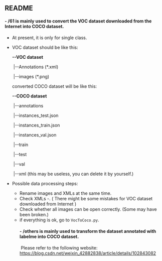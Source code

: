 ## README



#### - /61 is mainly used to convert the VOC dataset downloaded from the Internet into COCO dataset.

- At present, it is only for single class. 

- VOC dataset should be like this:

  **--VOC dataset**

  ​      |--Annotations (*.xml)

  ​      |--images (*.png)

  converted COCO dataset will be like this:

  **--COCO dataset**

  ​      |--annotations

  ​            |--instances_test.json

  ​            |--instances_train.json

  ​            |--instances_val.json

  ​     |--train

  ​     |--test

  ​     |--val

  ​     |--xml (this may be useless, you can  delete it by yourself.)

- Possible data processing steps:

  - Rename images and XMLs at the same time.
  - Check XMLs <object>-<name>. ( There might be some mistakes for VOC dataset downloaded from Internet )
  - Check whether all images can be open correctly. (Some may have been broken.)
  - if everything is ok, go to `VocToCoco.py`.

#### - /others  is mainly used to transform the dataset annotated with labelme into COCO dataset.

​	Please refer to the following website: https://blog.csdn.net/weixin_42882838/article/details/102843082



